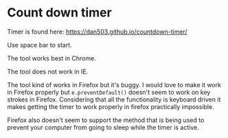 # Count down timer

Timer is found here: https://dan503.github.io/countdown-timer/

Use space bar to start.

The tool works best in Chrome.

The tool does not work in IE.

The tool kind of works in Firefox but it's buggy.
I would love to make it work in Firefox properly but `e.preventDefault()` doesn't seem to work on key strokes in Firefox.
Considering that all the functionality is keyboard driven it makes getting the timer to work properly in firefox practically impossible.

Firefox also doesn't seem to support the method that is being used to prevent your computer from going to sleep while the timer is active.
